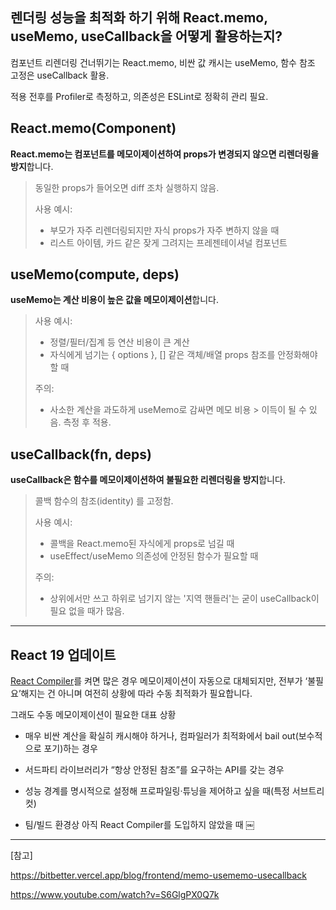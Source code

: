 ## 렌더링 성능을 최적화 하기 위해 React.memo, useMemo, useCallback을 어떻게 활용하는지?

컴포넌트 리렌더링 건너뛰기는 React.memo, 비싼 값 캐시는 useMemo, 함수 참조 고정은 useCallback 활용.

적용 전후를 Profiler로 측정하고, 의존성은 ESLint로 정확히 관리 필요.

## React.memo(Component)

**React.memo는 컴포넌트를 메모이제이션하여 props가 변경되지 않으면 리렌더링을 방지**합니다.

> 동일한 props가 들어오면 diff 조차 실행하지 않음.
>
> 사용 예시:
>
> - 부모가 자주 리렌더링되지만 자식 props가 자주 변하지 않을 때
> - 리스트 아이템, 카드 같은 잦게 그려지는 프레젠테이셔널 컴포넌트

## useMemo(compute, deps)

**useMemo는 계산 비용이 높은 값을 메모이제이션**합니다.

> 사용 예시:
>
> - 정렬/필터/집계 등 연산 비용이 큰 계산
> - 자식에게 넘기는 { options }, [] 같은 객체/배열 props 참조를 안정화해야 할 때
>
> 주의:
>
> - 사소한 계산을 과도하게 useMemo로 감싸면 메모 비용 > 이득이 될 수 있음. 측정 후 적용.

## useCallback(fn, deps)

**useCallback은 함수를 메모이제이션하여 불필요한 리렌더링을 방지**합니다.

> 콜백 함수의 참조(identity) 를 고정함.
>
> 사용 예시:
>
> - 콜백을 React.memo된 자식에게 props로 넘길 때
> - useEffect/useMemo 의존성에 안정된 함수가 필요할 때
>
> 주의:
>
> - 상위에서만 쓰고 하위로 넘기지 않는 '지역 핸들러'는 굳이 useCallback이 필요 없을 때가 많음.

---

## React 19 업데이트

[React Compiler](https://react.dev/learn/react-compiler)를 켜면 많은 경우 메모이제이션이 자동으로 대체되지만, 전부가 ‘불필요’해지는 건 아니며 여전히 상황에 따라 수동 최적화가 필요합니다.

그래도 수동 메모이제이션이 필요한 대표 상황

- 매우 비싼 계산을 확실히 캐시해야 하거나, 컴파일러가 최적화에서 bail out(보수적으로 포기)하는 경우

- 서드파티 라이브러리가 “항상 안정된 참조”를 요구하는 API를 갖는 경우

- 성능 경계를 명시적으로 설정해 프로파일링·튜닝을 제어하고 싶을 때(특정 서브트리 컷)

- 팀/빌드 환경상 아직 React Compiler를 도입하지 않았을 때 ￼

---

[참고]

https://bitbetter.vercel.app/blog/frontend/memo-usememo-usecallback

https://www.youtube.com/watch?v=S6GlgPX0Q7k
